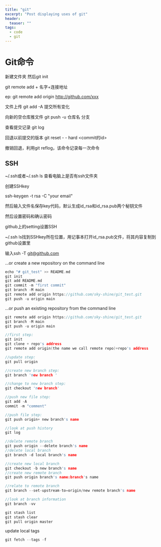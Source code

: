 ```yaml
---
title: "git"
excerpt: "Post displaying uses of git"
header:
  teaser: ""
tags: 
  - code
  - git
---
```

# Git命令

新建文件夹 然后git init

git remote add + 名字+连接地址

ep:   git remote add origin http://github.com/xxx

文件上传 git add -A 提交所有变化

向新的空仓库推文件 git push -u 仓库名  分支

查看提交记录 git log

回退以前提交的版本 git reset  - - hard <commit的id>

撤销回退，利用git reflog，该命令记录每一次命令

## SSH

~/.ssh或者~/.ssh ls 查看电脑上是否有ssh文件夹

创建SSHkey

ssh-keygen -t rsa -C "your email"

然后输入文件名保存key代码，默认生成id_rsa和id_rsa.pub两个秘钥文件

然后设置密码和确认密码

github上的setting设置SSH

~/.ssh ls找到SSHkey所在位置，用记事本打开id_rsa.pub文件，将其内容复制到github设置里

输入ssh -T git@github.com

…or create a new repository on the command line

```c
echo "# git_test" >> README.md
git init
git add README.md
git commit -m "first commit"
git branch -M main
git remote add origin https://github.com/sky-shine/git_test.git
git push -u origin main
```

…or push an existing repository from the command line

```c
git remote add origin https://github.com/sky-shine/git_test.git
git branch -M main
git push -u origin main
```

```c
//first step:
git init
git clone + repo's address
git remote add origin(the name we call remote repo)+repo's address

//update step:
git pull origin

//create new branch step:
git branch 'new branch '

//change to new branch step:
git checkout 'new branch'

//push new file step:
git add -A
commit -m "comment"

//push file step:
git push origin+ new branch's name

//look at push history
git log

//delete remote branch
git push origin --delete branch's name
//delete local branch
git branch -d local branch's name

//create new local branch
git checkout -b new branch's name
//create new remote branch
git push origin branch's name:branch's name

//relate to remote branch
git branch --set-upstream-to=origin/new remote branch's name

//look at branch information
git branch -vv

```

```c
git stash list
git stash clear
git pull origin master
```

update local tags

```c
git fetch --tags -f
```